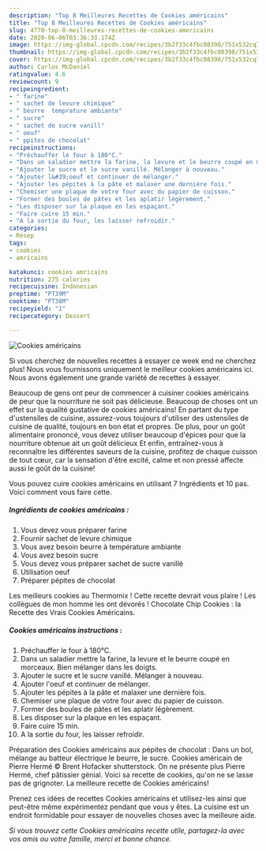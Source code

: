 ```yaml
---
description: "Top 8 Meilleures Recettes de Cookies américains"
title: "Top 8 Meilleures Recettes de Cookies américains"
slug: 4770-top-8-meilleures-recettes-de-cookies-americains
date: 2020-06-06T03:36:33.174Z
image: https://img-global.cpcdn.com/recipes/3b2f33c4fbc08398/751x532cq70/cookies-americains-photo-principale-de-la-recette.jpg
thumbnail: https://img-global.cpcdn.com/recipes/3b2f33c4fbc08398/751x532cq70/cookies-americains-photo-principale-de-la-recette.jpg
cover: https://img-global.cpcdn.com/recipes/3b2f33c4fbc08398/751x532cq70/cookies-americains-photo-principale-de-la-recette.jpg
author: Carlos McDaniel
ratingvalue: 4.6
reviewcount: 9
recipeingredient:
- " farine"
- " sachet de levure chimique"
- " beurre  temprature ambiante"
- " sucre"
- " sachet de sucre vanill"
- " oeuf"
- " ppites de chocolat"
recipeinstructions:
- "Préchauffer le four à 180°C."
- "Dans un saladier mettre la farine, la levure et le beurre coupé en morceaux. Bien mélanger dans les doigts."
- "Ajouter le sucre et le sucre vanillé. Mélanger à nouveau."
- "Ajouter l&#39;oeuf et continuer de mélanger."
- "Ajouter les pépites à la pâte et malaxer une dernière fois."
- "Chemiser une plaque de votre four avec du papier de cuisson."
- "Former des boules de pâtes et les aplatir légèrement."
- "Les disposer sur la plaque en les espaçant."
- "Faire cuire 15 min."
- "A la sortie du four, les laisser refroidir."
categories:
- Resep
tags:
- cookies
- amricains

katakunci: cookies amricains 
nutrition: 275 calories
recipecuisine: Indonesian
preptime: "PT39M"
cooktime: "PT38M"
recipeyield: "1"
recipecategory: Dessert

---
```



![Cookies américains](https://img-global.cpcdn.com/recipes/3b2f33c4fbc08398/751x532cq70/cookies-americains-photo-principale-de-la-recette.jpg)

Si vous cherchez de nouvelles recettes à essayer ce week end ne cherchez plus! Nous vous fournissons uniquement le meilleur cookies américains ici. Nous avons également une grande variété de recettes à essayer.

Beaucoup de gens ont peur de commencer à cuisiner cookies américains de peur que la nourriture ne soit pas délicieuse. Beaucoup de choses ont un effet sur la qualité gustative de cookies américains! En partant du type d'ustensiles de cuisine, assurez-vous toujours d'utiliser des ustensiles de cuisine de qualité, toujours en bon état et propres. De plus, pour un goût alimentaire prononcé, vous devez utiliser beaucoup d'épices pour que la nourriture obtenue ait un goût délicieux Et enfin, entraînez-vous à reconnaître les différentes saveurs de la cuisine, profitez de chaque cuisson de tout cœur, car la sensation d'être excité, calme et non pressé affecte aussi le goût de la cuisine!

<!--inarticleads1-->

Vous pouvez cuire cookies américains en utilisant 7 Ingrédients et 10 pas. Voici comment vous faire cette.

##### Ingrédients de cookies américains :

1. Vous devez vous préparer  farine
1. Fournir  sachet de levure chimique
1. Vous avez besoin  beurre à température ambiante
1. Vous avez besoin  sucre
1. Vous devez vous préparer  sachet de sucre vanillé
1. Utilisation  oeuf
1. Préparer  pépites de chocolat


Les meilleurs cookies au Thermomix ! Cette recette devrait vous plaire ! Les collègues de mon homme les ont dévorés ! Chocolate Chip Cookies : la Recette des Vrais Cookies Américains. 

<!--inarticleads2-->

##### Cookies américains instructions :

1. Préchauffer le four à 180°C.
1. Dans un saladier mettre la farine, la levure et le beurre coupé en morceaux. Bien mélanger dans les doigts.
1. Ajouter le sucre et le sucre vanillé. Mélanger à nouveau.
1. Ajouter l&#39;oeuf et continuer de mélanger.
1. Ajouter les pépites à la pâte et malaxer une dernière fois.
1. Chemiser une plaque de votre four avec du papier de cuisson.
1. Former des boules de pâtes et les aplatir légèrement.
1. Les disposer sur la plaque en les espaçant.
1. Faire cuire 15 min.
1. A la sortie du four, les laisser refroidir.


Préparation des Cookies américains aux pépites de chocolat : Dans un bol, mélange au batteur électrique le beurre, le sucre. Cookies américain de Pierre Hermé © Brent Hofacker shutterstock. On ne présente plus Pierre Hermé, chef pâtissier génial. Voici sa recette de cookies, qu&#39;on ne se lasse pas de grignoter. La meilleure recette de Cookies américains! 

<!--inarticleads1-->

<p>
Prenez ces idées de recettes Cookies américains et utilisez-les ainsi que peut-être même expérimentez pendant que vous y êtes. La cuisine est un endroit formidable pour essayer de nouvelles choses avec la meilleure aide.
</p>

<p>
<i>Si vous trouvez cette Cookies américains recette utile, partagez-la avec vos amis ou votre famille, merci et bonne chance.</i>
</p>
